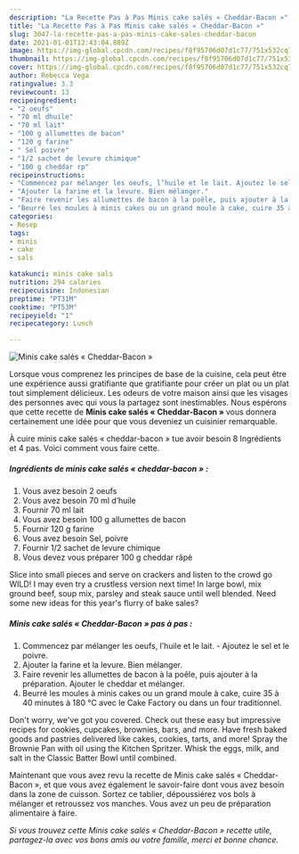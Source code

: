```yaml
---
description: "La Recette Pas à Pas Minis cake salés « Cheddar-Bacon »"
title: "La Recette Pas à Pas Minis cake salés « Cheddar-Bacon »"
slug: 3047-la-recette-pas-a-pas-minis-cake-sales-cheddar-bacon
date: 2021-01-01T12:43:04.889Z
image: https://img-global.cpcdn.com/recipes/f8f95706d07d1c77/751x532cq70/minis-cake-sales-cheddar-bacon-photo-principale-de-la-recette.jpg
thumbnail: https://img-global.cpcdn.com/recipes/f8f95706d07d1c77/751x532cq70/minis-cake-sales-cheddar-bacon-photo-principale-de-la-recette.jpg
cover: https://img-global.cpcdn.com/recipes/f8f95706d07d1c77/751x532cq70/minis-cake-sales-cheddar-bacon-photo-principale-de-la-recette.jpg
author: Rebecca Vega
ratingvalue: 3.3
reviewcount: 13
recipeingredient:
- "2 oeufs"
- "70 ml dhuile"
- "70 ml lait"
- "100 g allumettes de bacon"
- "120 g farine"
- " Sel poivre"
- "1/2 sachet de levure chimique"
- "100 g cheddar rp"
recipeinstructions:
- "Commencez par mélanger les oeufs, l’huile et le lait. Ajoutez le sel et le poivre."
- "Ajouter la farine et la levure. Bien mélanger."
- "Faire revenir les allumettes de bacon à la poêle, puis ajouter à la préparation. Ajouter le cheddar et mélanger."
- "Beurré les moules à minis cakes ou un grand moule à cake, cuire 35 à 40 minutes à 180 °C avec le Cake Factory ou dans un four traditionnel."
categories:
- Resep
tags:
- minis
- cake
- sals

katakunci: minis cake sals 
nutrition: 294 calories
recipecuisine: Indonesian
preptime: "PT31M"
cooktime: "PT53M"
recipeyield: "1"
recipecategory: Lunch

---
```



![Minis cake salés « Cheddar-Bacon »](https://img-global.cpcdn.com/recipes/f8f95706d07d1c77/751x532cq70/minis-cake-sales-cheddar-bacon-photo-principale-de-la-recette.jpg)

Lorsque vous comprenez les principes de base de la cuisine, cela peut être une expérience aussi gratifiante que gratifiante pour créer un plat ou un plat tout simplement délicieux. Les odeurs de votre maison ainsi que les visages des personnes avec qui vous la partagez sont inestimables. Nous espérons que cette recette de <strong> Minis cake salés « Cheddar-Bacon » </strong> vous donnera certainement une idée pour que vous deveniez un cuisinier remarquable.

<!--inarticleads1-->

À cuire minis cake salés « cheddar-bacon » tue avoir besoin 8 Ingrédients et 4 pas. Voici comment vous faire cette.

##### Ingrédients de minis cake salés « cheddar-bacon » :

1. Vous avez besoin 2 oeufs
1. Vous avez besoin 70 ml d’huile
1. Fournir 70 ml lait
1. Vous avez besoin 100 g allumettes de bacon
1. Fournir 120 g farine
1. Vous avez besoin  Sel, poivre
1. Fournir 1/2 sachet de levure chimique
1. Vous devez vous préparer 100 g cheddar râpè


Slice into small pieces and serve on crackers and listen to the crowd go WILD! I may even try a crustless version next time! In large bowl, mix ground beef, soup mix, parsley and steak sauce until well blended. Need some new ideas for this year&#39;s flurry of bake sales? 

<!--inarticleads2-->

##### Minis cake salés « Cheddar-Bacon » pas à pas :

1. Commencez par mélanger les oeufs, l’huile et le lait. - Ajoutez le sel et le poivre.
1. Ajouter la farine et la levure. Bien mélanger.
1. Faire revenir les allumettes de bacon à la poêle, puis ajouter à la préparation. Ajouter le cheddar et mélanger.
1. Beurré les moules à minis cakes ou un grand moule à cake, cuire 35 à 40 minutes à 180 °C avec le Cake Factory ou dans un four traditionnel.


Don&#39;t worry, we&#39;ve got you covered. Check out these easy but impressive recipes for cookies, cupcakes, brownies, bars, and more. Have fresh baked goods and pastries delivered like cakes, cookies, tarts, and more! Spray the Brownie Pan with oil using the Kitchen Spritzer. Whisk the eggs, milk, and salt in the Classic Batter Bowl until combined. 

<!--inarticleads1-->

<p>
Maintenant que vous avez revu la recette de Minis cake salés « Cheddar-Bacon », et que vous avez également le savoir-faire dont vous avez besoin dans la zone de cuisson. Sortez ce tablier, dépoussiérez vos bols à mélanger et retroussez vos manches. Vous avez un peu de préparation alimentaire à faire.
</p>

<p>
<i>Si vous trouvez cette Minis cake salés « Cheddar-Bacon » recette utile, partagez-la avec vos bons amis ou votre famille, merci et bonne chance.</i>
</p>
